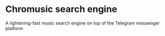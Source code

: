 <h1>Chromusic search engine</h1>
<p>A lightening-fast music search engine on top of the Telegram messenger platform</p>

